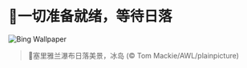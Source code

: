 # 🔖一切准备就绪，等待日落

![Bing Wallpaper](https://www.bing.com/th?id=OHR.IcelandSolstice_ZH-CN6073168622_1920x1080.jpg&rf=LaDigue_1920x1080.jpg&pid=hp)

> 📝塞里雅兰瀑布日落美景，冰岛 (© Tom Mackie/AWL/plainpicture)

